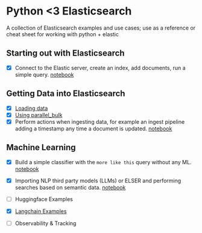 # Python <3 Elasticsearch
A collection of Elasticsearch examples and use cases; use as a reference or cheat sheet for working with python + elastic

## Starting out with Elasticsearch
- [X] Connect to the Elastic server, create an index, add documents, run a simple query.
[notebook](/Simple%20Query.ipynb)

## Getting Data into Elasticsearch
- [X] [Loading data](loading_data.py)
- [X] [Using parallel_bulk](using_parallel_bulk.py) 
- [X] Perform actions when ingesting data, for example an ingest pipeline adding a timestamp any time a document is updated. [notebook](/Ingest%20pipelines%20with%20timestamps.ipynb)

## Machine Learning
- [X] Build a simple classifier with the `more like this` query without any ML. [notebook](/Classifier%20with%20MLT%20Query.ipynb)
- [X] Importing NLP third party models (LLMs) or ELSER and performing searches based on semantic data.
[notebook](/Elastic%20LLM%20Models%20and%20Semantic%20Search.ipynb)
- [ ] Huggingface Examples
- [X] [Langchain Examples](/Langchain%20Chains%20Example.ipynb)



- [ ] Observability & Tracking

